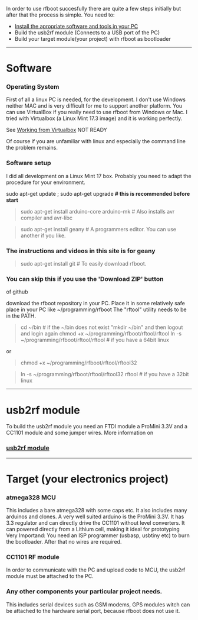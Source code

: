 
In order to use rfboot succesfully there are quite a few steps initially but after that
the process is simple.
You need to:
- [Install the apropriate software and tools in your PC](https://github.com/pkarsy/rfboot/wiki/Installation#software)
- Build the usb2rf module (Connects to a USB port of the PC) 
- Build your target module(your project) with rfboot as bootloader

***

# Software

### Operating System
First of all a linux PC is needed, for the development. I don't use Windows neither MAC
and is very difficult for me to support another platform. You can use VirtualBox if
you really need to use rfboot from Windows or Mac. 
I tried with Virtualbox (a Linux Mint 17.3 image) and it is working perfectly.

See [Working from Virtualbox](https://github) NOT READY

Of course if you are unfamiliar
with linux and especially the command line the problem remains.

### Software setup
I did all development on a Linux Mint 17 box. Probably you need to adapt the procedure for your
environment.

sudo apt-get update ; sudo apt-get upgrade **# this is recommended before start**

> sudo apt-get install arduino-core arduino-mk   # Also installs avr compiler and avr-libc

> sudo apt-get install geany # A programmers editor. You can use another if you like.

### The instructions and videos in this site is for geany

> sudo apt-get install git # To easily download rfboot.

### You can skip this if you use the 'Download ZIP' button
of github

download the rfboot repository in your PC. Place it in some relatively safe place in your PC like ~/programming/rfboot
The "rftool" utility needs to be in the PATH.
> cd ~/bin # if the ~/bin does not exist "mkdir ~/bin" and then logout and login again
> chmod +x ~/programming/rfboot/rftool/rftool
> ln -s ~/programming/rfboot/rftool/rftool # if you have a 64bit linux

or

> chmod +x ~/programming/rfboot/rftool/rftool32

> ln -s ~/programming/rfboot/rftool/rftool32 rftool # if you have a 32bit linux

***

# usb2rf module

To build the usb2rf module you need an FTDI module a ProMini 3.3V and a CC1101 module and some jumper wires.
More information on 
### [usb2rf module](https://github.com/pkarsy/rfboot/wiki/Building-the-usb2rf-module)

***

# Target (your electronics project)

### atmega328 MCU
This  includes a bare atmega328 with some caps etc. It also includes
many arduinos and clones. A very well suited arduino is the ProMini 3.3V. It has 3.3 regulator and can directly drive the CC1101 without level converters. It can powered directly from a Lithium cell, making it ideal for prototyping
Very Importand: You need an ISP programmer (usbasp, usbtiny etc) to burn the bootloader. After that no wires are required.

### CC1101 RF module
In order to communicate with the PC and upload code to MCU, the usb2rf module must be attached to the PC.

### Any other components your particular project needs.
This includes serial devices such as GSM modems, GPS modules witch can be attached to the hardware serial port, because rfboot does not use it.

